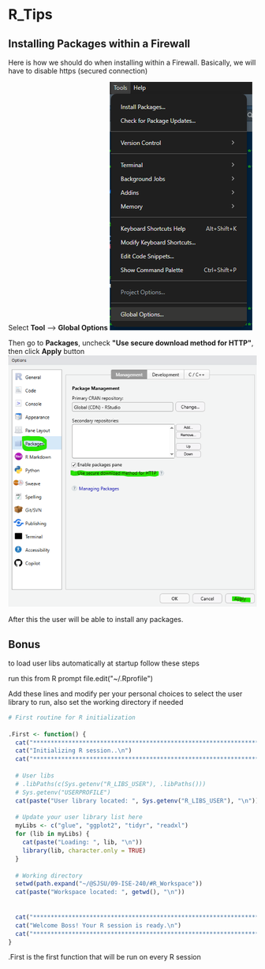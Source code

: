 # R_Tips

## Installing Packages within a Firewall
Here is how we should do when installing within a Firewall. Basically, we will have to disable https (secured connection)

Select **Tool** --> **Global Options**
![Global Options](./images/Tool_Global_Options.png)

Then go to **Packages**, uncheck **"Use secure download method for HTTP"**, then click **Apply** button
![HTTP/HTTPS Setting](./images/HTTP_Setting.png)

After this the user will be able to install any packages.

## Bonus
to load user libs automatically at startup follow these steps

run this from R prompt
file.edit("~/.Rprofile")

Add these lines and modify per your personal choices to select the user library to run, also set the working directory if needed

```r
# First routine for R initialization

.First <- function() {
  cat("**************************************************************************************\n")
  cat("Initializing R session..\n")
  cat("**************************************************************************************\n")
 
  # User libs
  # .libPaths(c(Sys.getenv("R_LIBS_USER"), .libPaths()))
  # Sys.getenv("USERPROFILE")
  cat(paste("User library located: ", Sys.getenv("R_LIBS_USER"), "\n"))

  # Update your user library list here     
  myLibs <- c("glue", "ggplot2", "tidyr", "readxl")
  for (lib in myLibs) {
    cat(paste("Loading: ", lib, "\n"))
    library(lib, character.only = TRUE)
  }
 
  # Working directory
  setwd(path.expand("~/@SJSU/09-ISE-240/#R_Workspace"))
  cat(paste("Workspace located: ", getwd(), "\n"))
 
 
  cat("**************************************************************************************\n")
  cat("Welcome Boss! Your R session is ready.\n")
  cat("**************************************************************************************\n")
}
```

.First is the first function that will be run on every R session
